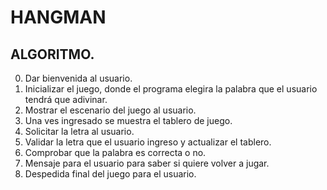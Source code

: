 # HANGMAN

## ALGORITMO.
0. Dar bienvenida al usuario.
1. Inicializar el juego, donde el programa elegira la palabra que el usuario tendrá que adivinar.
2. Mostrar el escenario del juego al usuario.
3. Una ves ingresado se muestra el tablero de juego.
4. Solicitar la letra al usuario.
5. Validar la letra que el usuario ingreso y actualizar el tablero.
6. Comprobar que la palabra es correcta o no.
7. Mensaje para el usuario para saber si quiere volver a jugar.
8. Despedida final del juego para el usuario.



